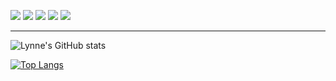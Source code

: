 <p>
<img src="https://img.shields.io/badge/Age-20-yellowgreen" />
  <img src="https://img.shields.io/badge/Focus-Python%2C%20Data%20Science-yellowgreen" />
  <img src="https://img.shields.io/badge/Lives-Nairobi-yellowgreen" />
  <img src="https://img.shields.io/badge/Language-English%2C%20Swahili-yellowgreen" />
  <img src="https://img.shields.io/badge/Loves-Dogs-yellowgreen" />
</p>
<hr/>

![Lynne's GitHub stats](https://github-readme-stats.vercel.app/api?username=lynnemunini&show_icons=true&hide=contribs,prs&theme=highcontrast)

[![Top Langs](https://github-readme-stats.vercel.app/api/top-langs/?username=lynnemunini&theme=highcontrast&layout=compact)](https://github.com/lynnemunini/github-readme-stats)


